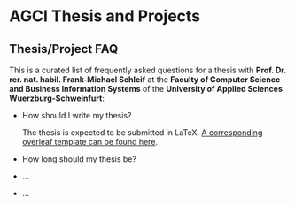 # AGCI Thesis and Projects

## Thesis/Project FAQ
This is a curated list of frequently asked questions for a thesis with __Prof. Dr. rer. nat. habil. Frank-Michael Schleif__ at the __Faculty of Computer Science and Business Information Systems__ of the __University of Applied Sciences Wuerzburg-Schweinfurt__:

* How should I write my thesis? 

    The thesis is expected to be submitted in LaTeX. [A corresponding overleaf template can be found here](https://www.overleaf.com/read/tmccpbcttyfs). 

* How long should my thesis be?
  
* ...
* ...
